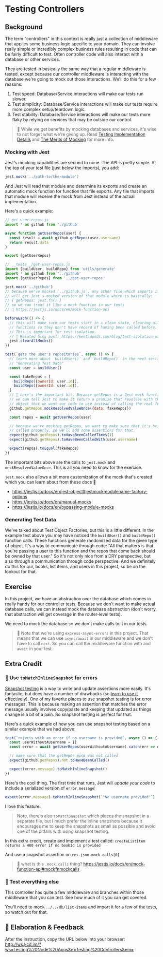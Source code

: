 # Testing Controllers

## Background

The term "controllers" in this context is really just a collection of middleware
that applies some business logic specific to your domain. They can involve
really simple or incredibly complex business rules resulting in code that can be
fairly difficult to test. Often controller code will also interact with a
database or other services.

They are tested in basically the same way that a regular middleware is tested,
except because our controller middleware is interacting with the database we're
going to mock out those interactions. We'll do this for a few reasons:

1. Test speed: Database/Service interactions will make our tests run slower.
2. Test simplicity: Database/Service interactions will make our tests require
   more complex setup/teardown logic.
3. Test stability: Database/Service interactions will make our tests more flaky
   by relying on services that may be outside our control.

> 🦉 While we get benefits by mocking databases and services, it's wise to not
> forget what we're giving up. Read
> [Testing Implementation Details](https://kentcdodds.com/blog/testing-implementation-details)
> and [The Merits of Mocking](https://kentcdodds.com/blog/the-merits-of-mocking)
> for more info.

### Mocking with Jest

Jest's mocking capabilities are second to none. The API is pretty simple. At the
top of your test file (just below the imports), you add:

```javascript
jest.mock('../path-to/the-module')
```

And Jest will read that module and determine its exports and create an automatic
mock function for function that file exports. Any file that imports that module
will receive the mock from Jest instead of the actual implementation.

Here's a quick example:

```javascript
// get-user-repos.js
import * as github from './github'

async function getUserRepos(user) {
  const result = await github.getRepos(user.username)
  return result.data
}

export {getUserRepos}

// __tests__/get-user-repos.js
import {buildUser, buildRepo} from 'utils/generate'
import * as github from '../github'
import {getUserRepos} from '../get-user-repos'

jest.mock('../github')
// because we've mocked `../github.js`, any other file which imports it
// will get Jest's mocked version of that module which is basically:
// { getRepos: jest.fn() }
// so we can treat it like a mock function in our tests
// 📜 https://jestjs.io/docs/en/mock-function-api

beforeEach(() => {
  // this will make sure our tests start in a clean state, clearing all mock
  // functions so they don't have record of having been called before.
  // This is important for test isolation.
  // 📜 Related blog post: https://kentcdodds.com/blog/test-isolation-with-react
  jest.clearAllMocks()
})

test(`gets the user's repositories`, async () => {
  // learn more about `buildUser()` and `buildRepo()` in the next section
  // "Generating Test Data"
  const user = buildUser()

  const fakeRepos = [
    buildRepo({ownerId: user.id}),
    buildRepo({ownerId: user.id}),
  ]
  // 🦉 here's the important bit. Because getRepos is a Jest mock function,
  // we can tell Jest to make it return a promise that resolves with the
  // object that we want our code to use instead of calling the real function.
  github.getRepos.mockResolvedValueOnce({data: fakeRepos})

  const repos = await getUserRepos(user)

  // because we're mocking getRepos, we want to make sure that it's being
  // called properly, so we'll add some assertions for that.
  expect(github.getRepos).toHaveBeenCalledTimes(1)
  expect(github.getRepos).toHaveBeenCalledWith(user.username)

  expect(repos).toEqual(fakeRepos)
})
```

The important bits above are the calls to `jest.mock` and
`mockResolvedValueOnce`. This is all you need to know for the exercise.

`jest.mock` also allows a bit more customization of the mock that's created
which you can learn about from these docs 📜

- https://jestjs.io/docs/en/jest-object#jestmockmodulename-factory-options
- https://jestjs.io/docs/en/manual-mocks
- https://jestjs.io/docs/en/bypassing-module-mocks

### Generating Test Data

We've talked about Test Object Factories, but this is a little different. In the
example test above you may have noticed the `buildUser()` and `buildRepo()`
function calls. These functions generate randomized data for the given type of
object. It's a way to communicate through code: "All that matters is that you're
passing a user to this function and the repos that come back should be owned by
that user." So it's not only nice from a DRY perspective, but also through a
communication through code perspective. And we definitely do this for our,
books, list items, and users in this project, so be on the lookout for that.

## Exercise

In this project, we have an abstraction over the database which comes in really
handy for our controller tests. Because we don't want to make actual database
calls, we can instead mock the database abstraction (don't worry, that
abstraction will get coverage in the router-level tests).

We need to mock the database so we don't make calls to it in our tests.

> 🦉 Note that we're using `express-async-errors` in this project. That means
> that we can use `async/await` in our middleware and we don't have to call
> `next`. So you can call the middleware function with and `await` in your test.

## Extra Credit

### 💯 Use `toMatchInlineSnapshot` for errors

[Snapshot testing](https://jestjs.io/docs/en/snapshot-testing) is a way to write
and update assertions more easily. It's fantastic, but does have a number of
drawbacks (so
[learn to use it effectively](https://kentcdodds.com/blog/effective-snapshot-testing)).
One of my favorite places to use snapshot testing is for error messages. This is
because making an assertion that matches the error message usually involves
copy/paste and keeping that updated as things change is a bit of a pain. So
snapshot testing is perfect for that.

Here's a quick example of how you can use snapshot testing based on a similar
example that we had above:

```javascript
test(`rejects with an error if no username is provided`, async () => {
  const userWithoutAUsername = {}
  const error = await getUserRepos(userWithoutAUsername).catch(err => err)

  // make sure that the getRepos mock was not called
  expect(github.getRepos).not.toHaveBeenCalled()

  expect(error.message).toMatchInlineSnapshot()
})
```

Here's the cool thing. The first time that runs, Jest will _update your code_ to
include a serialized version of `error.message`!

```javascript
expect(error.message).toMatchInlineSnapshot(`"No username provided"`)
```

I love this feature.

> Note, there's also `toMatchSnapshot` which places the snapshot in a separate
> file, but I much prefer the inline snapshots because it encourages me to keep
> the snapshots as small as possible and avoid one of the pitfalls with using
> snapshot testing.

In this extra credit, create and implement a test called:
`createListItem returns a 400 error if no bookId is provided`

And use a snapshot assertion on `res.json.mock.calls[0]`

> 📜 what is this `.mock.calls` thing?
> https://jestjs.io/docs/en/mock-function-api#mockfnmockcalls

### 💯 Test everything else

This controller has quite a few middleware and branches within those middleware
that you can test. See how much of it you can get covered.

You'll need to mock `../../db/list-items` and import it for a few of the tests,
so watch out for that.

## 🦉 Elaboration & Feedback

After the instruction, copy the URL below into your browser:
http://ws.kcd.im/?ws=Testing%20Node%20Apps&e=Testing%20Controllers&em=
